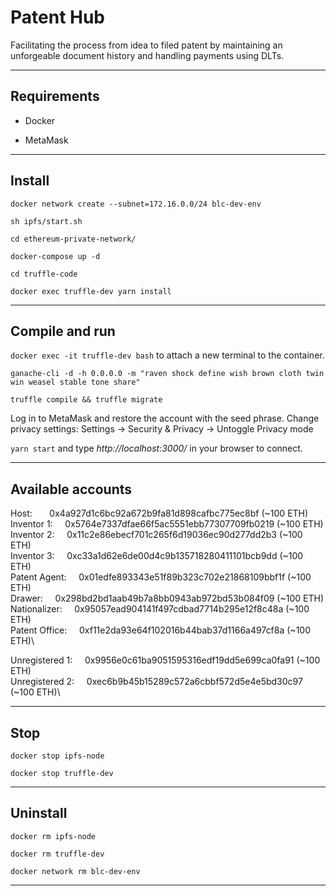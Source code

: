 # Patent Hub

Facilitating the process from idea to filed patent by maintaining an unforgeable document history and handling payments using DLTs.

---------------------------------------------------------------------------------------------------------

## Requirements

*   Docker

*   MetaMask

---------------------------------------------------------------------------------------------------------

## Install

```
docker network create --subnet=172.16.0.0/24 blc-dev-env

sh ipfs/start.sh

cd ethereum-private-network/

docker-compose up -d

cd truffle-code

docker exec truffle-dev yarn install
```

---------------------------------------------------------------------------------------------------------

## Compile and run

`docker exec -it truffle-dev bash` to attach a new terminal to the container.

```
ganache-cli -d -h 0.0.0.0 -m "raven shock define wish brown cloth twin win weasel stable tone share"

truffle compile && truffle migrate
```

Log in to MetaMask and restore the account with the seed phrase.
Change privacy settings: Settings -> Security & Privacy -> Untoggle Privacy mode

`yarn start` and type *http://localhost:3000/* in your browser to connect.

---------------------------------------------------------------------------------------------------------

## Available accounts

Host:          &nbsp;&nbsp;&nbsp;&nbsp;&nbsp; 0x4a927d1c6bc92a672b9fa81d898cafbc775ec8bf (~100 ETH)\
Inventor 1:    &nbsp;&nbsp;&nbsp; 0x5764e7337dfae66f5ac5551ebb77307709fb0219 (~100 ETH)\
Inventor 2:    &nbsp;&nbsp;&nbsp; 0x11c2e86ebecf701c265f6d19036ec90d277dd2b3 (~100 ETH)\
Inventor 3:    &nbsp;&nbsp;&nbsp; 0xc33a1d62e6de00d4c9b135718280411101bcb9dd (~100 ETH)\
Patent Agent:  &nbsp;&nbsp;&nbsp; 0x01edfe893343e51f89b323c702e21868109bbf1f (~100 ETH)\
Drawer:        &nbsp;&nbsp;&nbsp; 0x298bd2bd1aab49b7a8bb0943ab972bd53b084f09 (~100 ETH)\
Nationalizer:  &nbsp;&nbsp;&nbsp; 0x95057ead904141f497cdbad7714b295e12f8c48a (~100 ETH)\
Patent Office: &nbsp;&nbsp;&nbsp; 0xf11e2da93e64f102016b44bab37d1166a497cf8a (~100 ETH)\

Unregistered 1: &nbsp;&nbsp;&nbsp; 0x9956e0c61ba9051595316edf19dd5e699ca0fa91 (~100 ETH)\
Unregistered 2: &nbsp;&nbsp;&nbsp; 0xec6b9b45b15289c572a6cbbf572d5e4e5bd30c97 (~100 ETH)\

---------------------------------------------------------------------------------------------------------

## Stop

```
docker stop ipfs-node

docker stop truffle-dev
```

---------------------------------------------------------------------------------------------------------

## Uninstall

```
docker rm ipfs-node 

docker rm truffle-dev 

docker network rm blc-dev-env
```

---------------------------------------------------------------------------------------------------------
